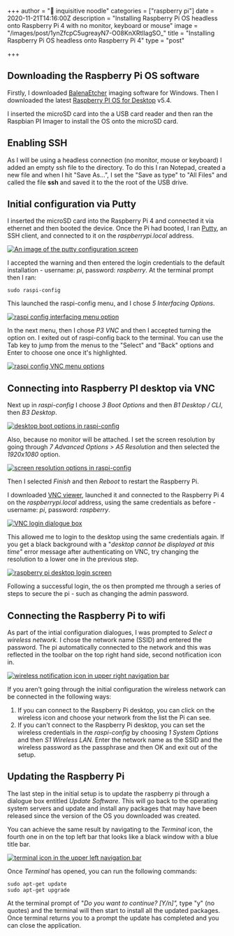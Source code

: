 +++
author = "🍜 inquisitive noodle"
categories = ["raspberry pi"]
date = 2020-11-21T14:16:00Z
description = "Installing Raspberry Pi OS headless onto Raspberry Pi 4 with no monitor, keyboard or mouse"
image = "/images/post/1ynZfcpC5ugreayN7-O08KnXRtllagSO_"
title = "Installing Raspberry Pi OS headless onto Raspberry Pi 4"
type = "post"

+++
## Downloading the Raspberry Pi OS software

Firstly, I downloaded [BalenaEtcher](https://www.balena.io/etcher/) imaging software for Windows. Then I downloaded the latest [Raspberry PI OS for Desktop](https://www.raspberrypi.org/software/operating-systems/) v5.4.

I inserted the microSD card into the a USB card reader and then ran the Raspbian PI Imager to install the OS onto the microSD card.

## Enabling SSH

As I will be using a headless connection (no monitor, mouse or keyboard) I added an empty ssh file to the directory. To do this I ran Notepad, created a new file and when I hit "Save As...", I set the "Save as type" to "All Files" and called the file **ssh** and saved it to the the root of the USB drive.

## Initial configuration via Putty

I inserted the microSD card into the Raspberry Pi 4 and connected it via ethernet and then booted the device. Once the Pi had booted, I ran [Putty](https://www.chiark.greenend.org.uk/\~sgtatham/putty/), an SSH client, and connected to it on the _raspberrypi.local_ address.

[![An image of the putty configuration screen](https://github.com/inquisitivenoodle/mywebsite/raw/master/site/content/post/img/putty-login.png "putty configuration screen")](https://github.com/inquisitivenoodle/mywebsite/blob/master/site/content/post/img/putty-login.png)

I accepted the warning and then entered the login credentials to the default installation - username: _pi_, password: _raspberry_. At the terminal prompt then I ran:

    sudo raspi-config

This launched the raspi-config menu, and I chose _5 Interfacing Options_.

[![raspi config interfacing menu option](https://github.com/inquisitivenoodle/mywebsite/raw/master/site/content/post/img/interfacing-option.png "interfacing option in the raspi-config menu")](https://github.com/inquisitivenoodle/mywebsite/blob/master/site/content/post/img/interfacing-option.png)

In the next menu, then I chose _P3 VNC_ and then I accepted turning the option on. I exited out of raspi-config back to the terminal. You can use the Tab key to jump from the menus to the "Select" and "Back" options and Enter to choose one once it's highlighted.

[![raspi config VNC menu options](https://github.com/inquisitivenoodle/mywebsite/raw/master/site/content/post/img/vnc-option.png "VNC option in the raspi-config interfacing options")](https://github.com/inquisitivenoodle/mywebsite/blob/master/site/content/post/img/vnc-option.png)

## Connecting into Raspberry PI desktop via VNC

Next up in _raspi-config_ I choose _3 Boot Options_ and then _B1 Desktop / CLI_, then _B3 Desktop_.

[![desktop boot options in raspi-config](https://github.com/inquisitivenoodle/mywebsite/raw/master/site/content/post/img/desktop-boot-option.png "desktop boot option in the raspi-config boot options")](https://github.com/inquisitivenoodle/mywebsite/blob/master/site/content/post/img/desktop-boot-option.png)

Also, because no monitor will be attached. I set the screen resolution by going through _7 Advanced Options > A5 Resolution_ and then selected the _1920x1080_ option.

[![screen resolution options in raspi-config](https://github.com/inquisitivenoodle/mywebsite/raw/master/site/content/post/img/screen-resolution-option.png "screen resolution entries in raspi-config")](https://github.com/inquisitivenoodle/mywebsite/blob/master/site/content/post/img/screen-resolution-option.png)

Then I selected _Finish_ and then _Reboot_ to restart the Raspberry Pi.

I downloaded [VNC viewer](https://www.realvnc.com/en/connect/download/viewer/), launched it and connected to the Raspberry Pi 4 on the _raspberrypi.local_ address, using the same credentials as before - username: _pi_, password: _raspberry_.

[![VNC login dialogue box](https://github.com/inquisitivenoodle/mywebsite/raw/master/site/content/post/img/vnc-login.png "logging into raspberry pi via VNC")](https://github.com/inquisitivenoodle/mywebsite/blob/master/site/content/post/img/vnc-login.png)

This allowed me to login to the desktop using the same credentials again. If you get a black background with a "_desktop cannot be displayed at this time"_ error message after authenticating on VNC, try changing the resolution to a lower one in the previous step.

[![raspberry pi desktop login screen](https://github.com/inquisitivenoodle/mywebsite/raw/master/site/content/post/img/desktop-login.png "raspberry pi desktop login screen")](https://github.com/inquisitivenoodle/mywebsite/blob/master/site/content/post/img/desktop-login.png)

Following a successful login, the os then prompted me through a series of steps to secure the pi - such as changing the admin password.

## Connecting the Raspberry Pi to wifi

As part of the intial configuration dialogues, I was prompted to _Select a wireless network._ I chose the network name (SSID) and entered the password. The pi automatically connected to the network and this was reflected in the toolbar on the top right hand side, second notification icon in.

[![wireless notification icon in upper right navigation bar](https://github.com/inquisitivenoodle/mywebsite/raw/master/site/content/post/img/wireless-icon.png "wireless notification icon in upper right navigation bar")](https://github.com/inquisitivenoodle/mywebsite/blob/master/site/content/post/img/wireless-icon.png)

If you aren't going through the initial configuration the wireless network can be connected in the following ways:

1. If you can connect to the Raspberry Pi desktop, you can click on the wireless icon and choose your network from the list the Pi can see.
2. If you can't connect to the Raspberry Pi desktop, you can set the wireless credentials in the _raspi-config_ by choosing _1 System Options_ and then _S1 Wireless LAN._ Enter the network name as the SSID and the wireless password as the passphrase and then OK and exit out of the setup.

## Updating the Raspberry Pi

The last step in the initial setup is to update the raspberry pi through a dialogue box entitled _Update Software_. This will go back to the operating system servers and update and install any packages that may have been released since the version of the OS you downloaded was created.

You can achieve the same result by navigating to the _Terminal_ icon, the fourth one in on the top left bar that looks like a black window with a blue title bar.

[![terminal icon in the upper left navigation bar](https://github.com/inquisitivenoodle/mywebsite/raw/master/site/content/post/img/terminal-icon.png "terminal icon in the upper left navigation bar")](https://github.com/inquisitivenoodle/mywebsite/blob/master/site/content/post/img/terminal-icon.png)

Once _Terminal_ has opened, you can run the following commands:

    sudo apt-get update
    sudo apt-get upgrade

At the terminal prompt of "_Do you want to continue? \[Y/n\]",_ type "y" (no quotes) and the terminal will then start to install all the updated packages. Once terminal returns you to a prompt the update has completed and you can close the application.